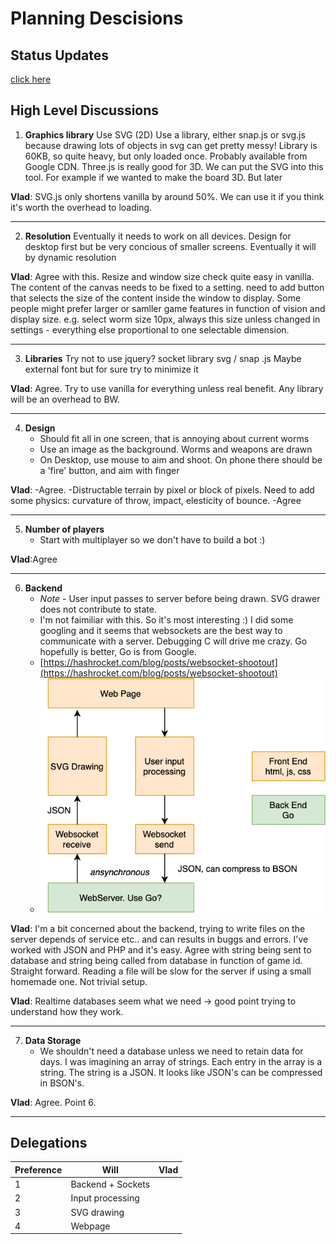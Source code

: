 
# Planning Descisions

## Status Updates

[click here](status/README.md)

## High Level Discussions

 1. **Graphics library**
Use SVG (2D)
Use a library, either snap.js or svg.js because drawing lots of objects in svg can get pretty messy! Library is 60KB, so quite heavy, but only loaded once. Probably available from Google CDN.
Three.js is really good for 3D. We can put the SVG into this tool. For example if we wanted to make the board 3D. But later
 
**Vlad**: SVG.js only shortens vanilla by around 50%. We can use it if you think it's worth the overhead to loading.

___
2. **Resolution**
Eventually it needs to work on all devices. Design for desktop first but be very concious of smaller screens. Eventually it will by dynamic resolution

**Vlad**: Agree with this. Resize and window size check quite easy in vanilla. The content of the canvas needs to be fixed to a setting. need to add button that selects the size of the content inside the window to display. Some people might prefer larger or samller game features in function of vision and display size. e.g. select worm size 10px, always this size unless changed in settings - everything else proportional to one selectable dimension.
___
3. **Libraries**
Try not to use jquery?
socket library
svg / snap .js
Maybe external font
but for sure try to minimize it

**Vlad**: Agree. Try to use vanilla for everything unless real benefit. Any library will be an overhead to BW. 

___
4. **Design**
   * Should fit all in one screen, that is annoying about current worms
   * Use an image as the background. Worms and weapons are drawn
   * On Desktop, use mouse to aim and shoot. On phone there should be a 'fire' button, and aim with finger
   
**Vlad**:
   -Agree. 
   -Distructable terrain by pixel or block of pixels. Need to add some physics: curvature of throw, impact, elesticity of bounce.
   -Agree

___
5. **Number of players**
   * Start with multiplayer so we don't have to build a bot :)
   
**Vlad**:Agree

___
6. **Backend**
   * *Note* - User input passes to server before being drawn. SVG drawer does not contribute to state.
   * I'm not faimiliar with this. So it's most interesting :) I did some googling and it seems that websockets are the best way to communicate with a server. Debugging C will drive me crazy. Go hopefully is better, Go is from Google.
   * [https://hashrocket.com/blog/posts/websocket-shootout](https://hashrocket.com/blog/posts/websocket-shootout)
   * ![Top Level Diagram](TopLevelDiagram.png "Logo Title Text 1")
  
**Vlad**: I'm a bit concerned about the backend, trying to write files on the server depends of service etc.. and can results in buggs and errors. I've worked with JSON and PHP and it's easy. Agree with string being sent to database and string being called from database in function of game id. Straight forward. Reading a file will be slow for the server if using a small homemade one. Not trivial setup.

**Vlad**: Realtime databases seem what we need -> good point trying to understand how they work. 

___
7. **Data Storage**
   * We shouldn't need a database unless we need to retain data for days. I was imagining an array of strings. Each entry in the array is a string. The string is a JSON. It looks like JSON's can be compressed in BSON's.

**Vlad**: Agree. Point 6.

___
## Delegations

| Preference | Will              | Vlad |
|------------|-------------------|------|
| 1          | Backend + Sockets |      |
| 2          | Input processing  |      |
| 3          | SVG drawing       |      |
| 4          | Webpage           |      |
